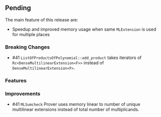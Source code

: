 ## Pending

The main feature of this release are: 

- Speedup and improved memory usage when same `MLExtension` is used for multiple places

### Breaking Changes

- #41 `ListOfProductsOfPolynomial::add_product` takes iterators of `Rc<DenseMultilinearExtension<F>>` instead of `DenseMultilinearExtension<F>`.

### Features


### Improvements

- #41 `MLSumcheck` Prover uses memory linear to number of unique multilinear extensions instead of total number of multiplicands.   